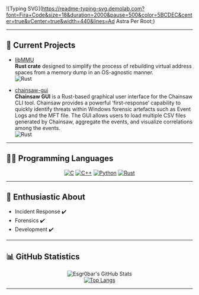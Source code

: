 ![Typing SVG](https://readme-typing-svg.demolab.com?font=Fira+Code&size=18&duration=2000&pause=500&color=5BCDEC&center=true&vCenter=true&width=440&lines=Ad Astra Per Root;)

---

## 🌟 Current Projects

- [libMMU](https://github.com/Memoscopy/libMMU)  
  **Rust crate** designed to simplify the process of rebuilding virtual address spaces from a memory dump in an OS-agnostic manner.  
  ![Rust](https://img.shields.io/badge/Rust-000000?style=for-the-badge&logo=rust&logoColor=white)
  

- [chainsaw-gui](https://github.com/Esgr0bar/chainsaw-gui)  
  **Chainsaw GUI** is a Rust-based graphical user interface for the Chainsaw CLI tool. Chainsaw provides a powerful ‘first-response’ capability to quickly identify threats within Windows forensic artefacts such as Event Logs and the MFT file. The GUI allows users to load multiple CSV files generated by Chainsaw, aggregate the events, and visualize correlations among the events.  
  ![Rust](https://img.shields.io/badge/Rust-000000?style=for-the-badge&logo=rust&logoColor=white)


---

## 👨‍💻 Programming Languages

<p align="center">
  <a href="https://github.com/search?q=user%3AEsgr0bar+language%3AC"><img alt="C" src="https://custom-icon-badges.demolab.com/badge/C-03599C.svg?logo=c-in-hexagon&logoColor=white"></a>
  <a href="https://github.com/search?q=user%3AEsgr0bar+language%3AC++"><img alt="C++" src="https://custom-icon-badges.demolab.com/badge/C++-9C033A.svg?logo=cpp2&logoColor=white"></a>
  <a href="https://github.com/search?q=user%3AEsgr0bar+language%3APython"><img alt="Python" src="https://img.shields.io/badge/Python-14354C.svg?logo=python&logoColor=white"></a>
  <a href="https://github.com/search?q=user%3AEsgr0bar+language%3ARust"><img alt="Rust" src="https://img.shields.io/badge/Rust-000000?style=for-the-badge&logo=rust&logoColor=white"></a>
</p>

---

## :floppy_disk: Enthusiastic About

- Incident Response ✔️
- Forensics ✔️
- Development ✔️

---

## 📊 GitHub Statistics

<p align="center">
  <img src="https://github-readme-stats-sigma-five.vercel.app/api?username=Esgr0bar&theme=dracula&show_icons=true&line_height=33&hide_title=true&hide_border=true&count_private=true&include_all_commits=true&enable_animations=true" alt="Esgr0bar's GitHub Stats" />
  <br>
  <a href="https://github.com/anuraghazra/github-readme-stats"><img alt="Top Langs" src="https://github-readme-stats-git-masterrstaa-rickstaa.vercel.app/api/top-langs/?username=Esgr0bar&theme=dracula&layout=compact" /></a>
</p>

---
